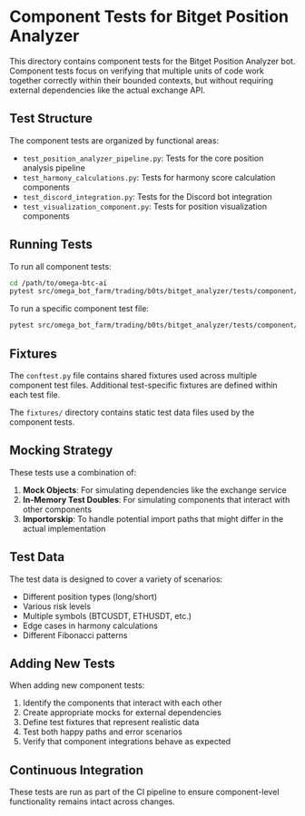 # Component Tests for Bitget Position Analyzer

This directory contains component tests for the Bitget Position Analyzer bot. Component tests focus on verifying that multiple units of code work together correctly within their bounded contexts, but without requiring external dependencies like the actual exchange API.

## Test Structure

The component tests are organized by functional areas:

- `test_position_analyzer_pipeline.py`: Tests for the core position analysis pipeline
- `test_harmony_calculations.py`: Tests for harmony score calculation components
- `test_discord_integration.py`: Tests for the Discord bot integration
- `test_visualization_component.py`: Tests for position visualization components

## Running Tests

To run all component tests:

```bash
cd /path/to/omega-btc-ai
pytest src/omega_bot_farm/trading/b0ts/bitget_analyzer/tests/component/
```

To run a specific component test file:

```bash
pytest src/omega_bot_farm/trading/b0ts/bitget_analyzer/tests/component/test_harmony_calculations.py
```

## Fixtures

The `conftest.py` file contains shared fixtures used across multiple component test files. Additional test-specific fixtures are defined within each test file.

The `fixtures/` directory contains static test data files used by the component tests.

## Mocking Strategy

These tests use a combination of:

1. **Mock Objects**: For simulating dependencies like the exchange service
2. **In-Memory Test Doubles**: For simulating components that interact with other components
3. **Importorskip**: To handle potential import paths that might differ in the actual implementation

## Test Data

The test data is designed to cover a variety of scenarios:

- Different position types (long/short)
- Various risk levels
- Multiple symbols (BTCUSDT, ETHUSDT, etc.)
- Edge cases in harmony calculations
- Different Fibonacci patterns

## Adding New Tests

When adding new component tests:

1. Identify the components that interact with each other
2. Create appropriate mocks for external dependencies
3. Define test fixtures that represent realistic data
4. Test both happy paths and error scenarios
5. Verify that component integrations behave as expected

## Continuous Integration

These tests are run as part of the CI pipeline to ensure component-level functionality remains intact across changes.

